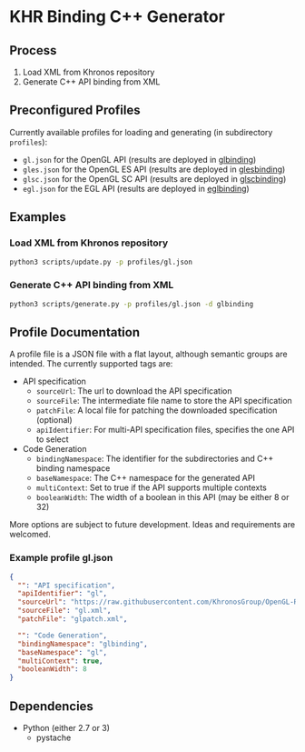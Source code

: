 # KHR Binding C++ Generator

## Process

1. Load XML from Khronos repository
2. Generate C++ API binding from XML

## Preconfigured Profiles

Currently available profiles for loading and generating (in subdirectory `profiles`):
 * `gl.json` for the OpenGL API (results are deployed in [glbinding](https://github.com/cginternals/glbinding))
 * `gles.json` for the OpenGL ES API (results are deployed in [glesbinding](https://github.com/cginternals/glesbinding))
 * `glsc.json` for the OpenGL SC API (results are deployed in [glscbinding](https://github.com/cginternals/glscbinding))
 * `egl.json` for the EGL API (results are deployed in [eglbinding](https://github.com/cginternals/eglbinding))

## Examples

### Load XML from Khronos repository

```bash
python3 scripts/update.py -p profiles/gl.json
```

### Generate C++ API binding from XML

```bash
python3 scripts/generate.py -p profiles/gl.json -d glbinding
```

## Profile Documentation

A profile file is a JSON file with a flat layout, although semantic groups are intended.
The currently supported tags are:

* API specification
  * `sourceUrl`: The url to download the API specification
  * `sourceFile`: The intermediate file name to store the API specification
  * `patchFile`: A local file for patching the downloaded specification (optional)
  * `apiIdentifier`: For multi-API specification files, specifies the one API to select
* Code Generation
  * `bindingNamespace`: The identifier for the subdirectories and C++ binding namespace
  * `baseNamespace`: The C++ namespace for the generated API
  * `multiContext`: Set to true if the API supports multiple contexts
  * `booleanWidth`: The width of a boolean in this API (may be either 8 or 32)

More options are subject to future development. Ideas and requirements are welcomed.

### Example profile gl.json

```json
{
  "": "API specification",
  "apiIdentifier": "gl",
  "sourceUrl": "https://raw.githubusercontent.com/KhronosGroup/OpenGL-Registry/master/xml/gl.xml",
  "sourceFile": "gl.xml",
  "patchFile": "glpatch.xml",

  "": "Code Generation",
  "bindingNamespace": "glbinding",
  "baseNamespace": "gl",
  "multiContext": true,
  "booleanWidth": 8
}
```

## Dependencies

* Python (either 2.7 or 3)
  * pystache
